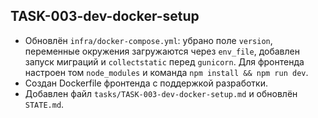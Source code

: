 ## TASK-003-dev-docker-setup

- Обновлён `infra/docker-compose.yml`: убрано поле `version`, переменные окружения
  загружаются через `env_file`, добавлен запуск миграций и `collectstatic` перед
  `gunicorn`. Для фронтенда настроен том `node_modules` и команда `npm install && npm run dev`.
- Создан Dockerfile фронтенда с поддержкой разработки.
- Добавлен файл `tasks/TASK-003-dev-docker-setup.md` и обновлён `STATE.md`.

